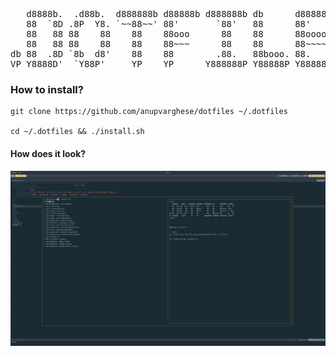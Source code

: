 <pre>
   d8888b.  .d88b.  d888888b d88888b d888888b db      d88888b .d8888. 
   88  `8D .8P  Y8. `~~88~~' 88'       `88'   88      88'     88'  YP 
   88   88 88    88    88    88ooo      88    88      88ooooo `8bo.   
   88   88 88    88    88    88~~~      88    88      88~~~~~   `Y8b. 
db 88  .8D `8b  d8'    88    88        .88.   88booo. 88.     db   8D 
VP Y8888D'  `Y88P'     YP    YP      Y888888P Y88888P Y88888P `8888Y' 
</pre>

### How to install?

```shell
git clone https://github.com/anupvarghese/dotfiles ~/.dotfiles

cd ~/.dotfiles && ./install.sh
```

#### How does it look?

![](./screen.jpg)
